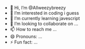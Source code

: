 - 👋 Hi, I’m @Allweezybreezy
- 👀 I’m interested in coding i guess
- 🌱 I’m currently learning javescript
- 💞️ I’m looking to collaborate on ...
- 📫 How to reach me ...
- 😄 Pronouns: ...
- ⚡ Fun fact: ...

<!---
Allweezybreezy/Allweezybreezy is a ✨ special ✨ repository because its `README.md` (this file) appears on your GitHub profile.
You can click the Preview link to take a look at your changes.
--->
